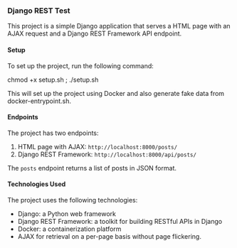### Django REST Test

This project is a simple Django application that serves a HTML page with an AJAX request and a Django REST Framework API endpoint.

#### Setup

To set up the project, run the following command:


chmod +x setup.sh ; ./setup.sh


This will set up the project using Docker and also generate fake data from docker-entrypoint.sh.
#### Endpoints

The project has two endpoints:

1. HTML page with AJAX: `http://localhost:8000/posts/`
2. Django REST Framework: `http://localhost:8000/api/posts/`

The `posts` endpoint returns a list of posts in JSON format.

#### Technologies Used

The project uses the following technologies:

- Django: a Python web framework
- Django REST Framework: a toolkit for building RESTful APIs in Django
- Docker: a containerization platform
- AJAX for retrieval on a per-page basis without page flickering.

